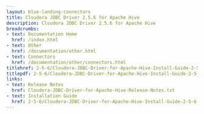 ```yaml
---
layout: blue-landing-connectors
title: Cloudera JDBC Driver 2.5.6 for Apache Hive
description: Cloudera JDBC Driver 2.5.6 for Apache Hive
breadcrumbs:
- text: Documentation Home
  href: /index.html
- text: Other
  href: /documentation/other.html
- text: Connectors
  href: /documentation/other/connectors.html
titlehref: 2-5-6/Cloudera-JDBC-Driver-for-Apache-Hive-Install-Guide-2-5-6.pdf
titlepdf: 2-5-6/Cloudera-JDBC-Driver-for-Apache-Hive-Install-Guide-2-5-6.pdf
links:
- text: Release Notes
  href: Cloudera-JDBC-Driver-for-Apache-Hive-Release-Notes.txt
- text: Installation Guide
  href: 2-5-6/Cloudera-JDBC-Driver-for-Apache-Hive-Install-Guide-2-5-6.pdf
---
```

